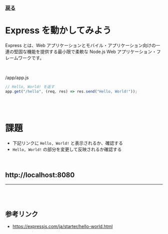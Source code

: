 ### [戻る](./../back-end.md)

# Express を動かしてみよう

Express とは、Web アプリケーションとモバイル・アプリケーション向けの一連の堅固な機能を提供する最小限で柔軟な Node.js Web アプリケーション・フレームワークです。

<br>

/app/app.js

```js
// Hello, World! を返す
app.get("/hello", (req, res) => res.send("Hello, World!"));
```

<br><br>

# 課題

- 下記リンクに `Hello, World!` と表示されるか、確認する
- `Hello, World!` の部分を変更して反映されるか確認する

<br>

## http://localhost:8080

---

<br><br>

## 参考リンク

- https://expressjs.com/ja/starter/hello-world.html
